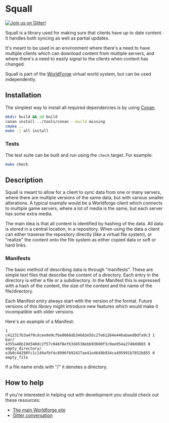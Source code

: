 # Squall

[![Join us on Gitter!](https://badges.gitter.im/Worldforge.svg)](https://gitter.im/Worldforge/Lobby)

Squall is a library used for making sure that clients have up to date content. It handles both syncing as well as partial updates.

It's meant to be used in an environment where there's a need to have multiple clients which can download content from multiple servers, and where there's a need to easily signal to the clients when content has changed.

Squall is part of the [WorldForge](http://worldforge.org/ "The main Worldforge site") virtual world system, but can be used independently.

## Installation

The simplest way to install all required dependencies is by using [Conan](https://www.conan.io).

```bash
mkdir build && cd build
conan install ../tools/conan --build missing
cmake ..
make -j all install
```

### Tests

The test suite can be built and run using the ```check``` target. For example:

```bash
make check
```

## Description

Squall is meant to allow for a client to sync data from one or many servers, where there are multiple versions of the same data, but with various smaller alterations. A typical example would be a Worldforge client which connects to multiple game servers, where a lot of media is the same, but each server has some extra media.

The main idea is that all content is identified by hashing of the data. All data is stored in a central location, in a repository. When using the data a client can either traverse the repository directly (like a virtual file system), or "realize" the content onto the file system as either copied data or soft or hard links.

### Manifests

The basic method of describing data is through "manifests". These are simple text files that describe the content of a directory. Each entry in the directory is either a file or a subdirectory. In the Manifest this is expressed with a hash of the content, the size of the content and the name of the file/directory.

Each Manifest entry always start with the version of the format. Future versions of this library might introduce new features which would make it incompatible with older versions.

Here's an example of a Manifest:

```
1
c412317b3a479cdcee9e9cfbe0666db34683e5bc27e61264e446abaed0dfa9c3 1 bar/
4355a46b19d348dc2f57c046f8ef63d4538ebb93600f3c9ee954a2746dd865 0 empty_directory/
e3b0c44298fc1c149afbf4c8996fb92427ae41e4649b934ca495991b7852b855 0 empty_file
```

If a file name ends with "/" it denotes a directory.

## How to help

If you're interested in helping out with development you should check out these resources:

* [The main Worldforge site](http://worldforge.org/ "The main Worldforge site")
* [Gitter conversation](https://gitter.im/Worldforge/Lobby "Gitter conversation")

